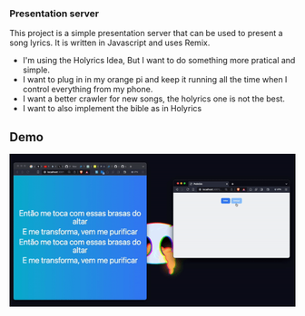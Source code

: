 ### Presentation server

This project is a simple presentation server that can be used to present a song lyrics.
It is written in Javascript and uses Remix.

- I'm using the Holyrics Idea, But I want to do something more pratical and simple.
- I want to plug in in my orange pi and keep it running all the time when I control everything from my phone.
- I want a better crawler for new songs, the holyrics one is not the best.
- I want to also implement the bible as in Holyrics

## Demo

<img src="./gif.gif">
